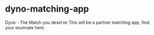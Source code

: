 # dyno-matching-app
Dyno - The Match you deserve  This will be a partner matching app, find your soulmate here.
